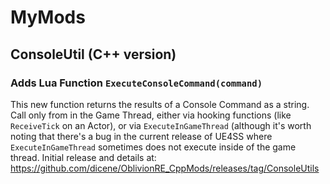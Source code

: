 # MyMods
## ConsoleUtil (C++ version)
### Adds Lua Function `ExecuteConsoleCommand(command)`
This new function returns the results of a Console Command as a string. Call only from in the Game Thread, either via hooking functions (like `ReceiveTick` on an Actor), or via `ExecuteInGameThread` (although it's worth noting that there's a bug in the current release of UE4SS where `ExecuteInGameThread` sometimes does not execute inside of the game thread.
Initial release and details at: https://github.com/dicene/OblivionRE_CppMods/releases/tag/ConsoleUtils
